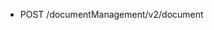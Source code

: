 <!--
    ATTENTION: This file was generated via gradle!
               Do NOT manually edit this file! Any such changes will be overwritten!
-->

* POST /documentManagement/v2/document

